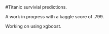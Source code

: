 #Titanic survivial predictions.

A work in progress with a kaggle score of .799.

Working on using xgboost.